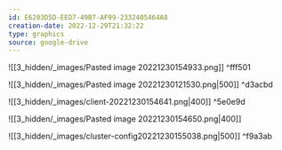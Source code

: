 ```yaml
---
id: E6203D5D-EED7-49B7-AF99-2332405464A8
creation-date: 2022-12-29T21:32:22 
type: graphics
source: google-drive
---
```


![[3_hidden/_images/Pasted image 20221230154933.png]] ^fff501

![[3_hidden/_images/Pasted image 20221230121530.png|500]] ^d3acbd

![[3_hidden/_images/client-20221230154641.png|400]] ^5e0e9d

![[3_hidden/_images/Pasted image 20221230154650.png|400]]

![[3_hidden/_images/cluster-config20221230155038.png|500]] ^f9a3ab